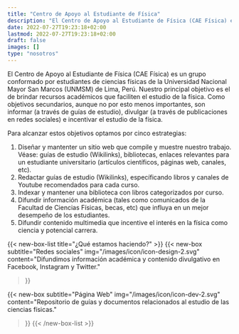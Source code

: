 ```yaml
---
title: "Centro de Apoyo al Estudiante de Física"
description: "El Centro de Apoyo al Estudiante de Física (CAE Física) es un grupo conformado por estudiantes de ciencias físicas de la Universidad Nacional Mayor San Marcos (UNMSM) de Lima, Perú. Nuestro principal objetivo es el de brindar recursos académicos que faciliten el estudio de la física. Como objetivos secundarios, aunque no por esto menos importantes, son informar (a través de guías de estudio), divulgar (a través de publicaciones en redes sociales) e incentivar el estudio de la física."
date: 2022-07-27T19:23:18+02:00
lastmod: 2022-07-27T19:23:18+02:00
draft: false
images: []
type: "nosotros"
---
```


El Centro de Apoyo al Estudiante de Física (CAE Física) es un grupo conformado por estudiantes de ciencias físicas de la Universidad Nacional Mayor San Marcos (UNMSM) de Lima, Perú. Nuestro principal objetivo es el de brindar recursos académicos que faciliten el estudio de la física. Como objetivos secundarios, aunque no por esto menos importantes, son informar (a través de guías de estudio), divulgar (a través de publicaciones en redes sociales) e incentivar el estudio de la física.

Para alcanzar estos objetivos optamos por cinco estrategias:

1. Diseñar y mantenter un sitio web que compile y muestre nuestro trabajo. Véase: guías de estudio (Wikilinks), bibliotecas, enlaces relevantes para un estudiante universitario (artículos científicos, páginas web, canales, etc).
2. Redactar guías de estudio (Wikilinks), específicando libros y canales de Youtube recomendados para cada curso.
3. Indexar y mantener una biblioteca con libros categorizados por curso.
4. Difundir información académica (tales como comunicados de la Facultad de Ciencias Físicas, becas, etc) que influya en un mejor desempeño de los estudiantes.
5. Difundir contenido multimedia que incentive el interés en la física como ciencia y potencial carrera.

{{< new-box-list title="¿Qué estamos haciendo?" >}}
  {{< new-box
    subtitle="Redes sociales"
    img="/images/icon/icon-design-2.svg"
    content="Difundimos información académica y contenido divulgativo en Facebook, Instagram y Twitter."
  >}}

  {{< new-box
    subtitle="Página Web"
    img="/images/icon/icon-dev-2.svg"
    content="Repositorio de guías y documentos relacionados al estudio de las ciencias físicas."
  >}}
{{< /new-box-list >}}

